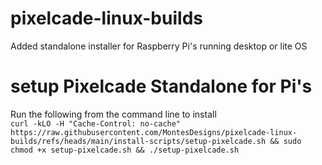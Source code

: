 # pixelcade-linux-builds
Added standalone installer for Raspberry Pi's running desktop or lite OS

# setup Pixelcade Standalone for Pi's
Run the following from the command line to install <br>
``curl -kLO -H "Cache-Control: no-cache" https://raw.githubusercontent.com/MontesDesigns/pixelcade-linux-builds/refs/heads/main/install-scripts/setup-pixelcade.sh && sudo chmod +x setup-pixelcade.sh && ./setup-pixelcade.sh``
